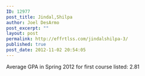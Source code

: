 ```yaml
---
ID: 12977
post_title: Jindal,Shilpa
author: Joel DesArmo
post_excerpt: ""
layout: post
permalink: http://effrtlss.com/jindalshilpa-3/
published: true
post_date: 2012-11-02 20:54:05
---
```

<p>Average GPA in Spring 2012 for first course listed: 2.81</p>